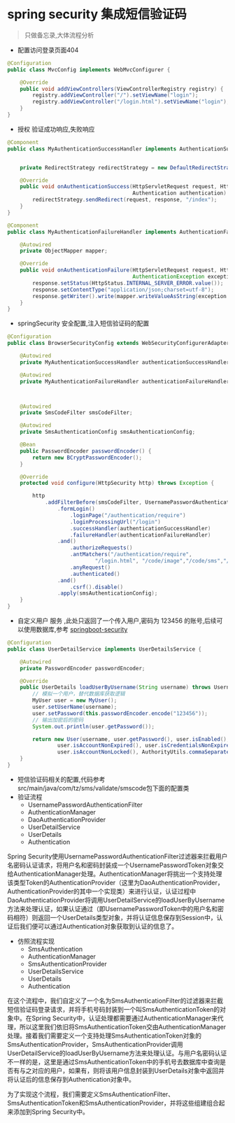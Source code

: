# spring security 集成短信验证码

> 只做备忘录,大体流程分析

* 配置访问登录页面404

```java
@Configuration
public class MvcConfig implements WebMvcConfigurer {

    @Override
    public void addViewControllers(ViewControllerRegistry registry) {
        registry.addViewController("/").setViewName("login");
        registry.addViewController("/login.html").setViewName("login");
    }
}
```
* 授权 验证成功响应,失败响应

```java
@Component
public class MyAuthenticationSuccessHandler implements AuthenticationSuccessHandler {


    private RedirectStrategy redirectStrategy = new DefaultRedirectStrategy();

    @Override
    public void onAuthenticationSuccess(HttpServletRequest request, HttpServletResponse response,
                                        Authentication authentication) throws IOException {
        redirectStrategy.sendRedirect(request, response, "/index");
    }
}

@Component
public class MyAuthenticationFailureHandler implements AuthenticationFailureHandler {

    @Autowired
    private ObjectMapper mapper;

    @Override
    public void onAuthenticationFailure(HttpServletRequest request, HttpServletResponse response,
                                        AuthenticationException exception) throws IOException {
        response.setStatus(HttpStatus.INTERNAL_SERVER_ERROR.value());
        response.setContentType("application/json;charset=utf-8");
        response.getWriter().write(mapper.writeValueAsString(exception.getMessage()));
    }
}
```

* springSecurity 安全配置,注入短信验证码的配置

```java
@Configuration
public class BrowserSecurityConfig extends WebSecurityConfigurerAdapter {

    @Autowired
    private MyAuthenticationSuccessHandler authenticationSuccessHandler;

    @Autowired
    private MyAuthenticationFailureHandler authenticationFailureHandler;



    @Autowired
    private SmsCodeFilter smsCodeFilter;

    @Autowired
    private SmsAuthenticationConfig smsAuthenticationConfig;

    @Bean
    public PasswordEncoder passwordEncoder() {
        return new BCryptPasswordEncoder();
    }

    @Override
    protected void configure(HttpSecurity http) throws Exception {

        http
            .addFilterBefore(smsCodeFilter, UsernamePasswordAuthenticationFilter.class)
                .formLogin()
                    .loginPage("/authentication/require")
                    .loginProcessingUrl("/login")
                    .successHandler(authenticationSuccessHandler)
                    .failureHandler(authenticationFailureHandler)
                .and()
                    .authorizeRequests()
                    .antMatchers("/authentication/require",
                            "/login.html", "/code/image","/code/sms","/css/**").permitAll()
                    .anyRequest()
                    .authenticated()
                .and()
                    .csrf().disable()
                .apply(smsAuthenticationConfig);
    }
}
```

* 自定义用户 服务 ,此处只返回了一个传入用户,密码为 123456 的账号,后续可以使用数据库,参考 [springboot-security](../../../../../../springboot-security/README.md)

```java
@Configuration
public class UserDetailService implements UserDetailsService {

    @Autowired
    private PasswordEncoder passwordEncoder;

    @Override
    public UserDetails loadUserByUsername(String username) throws UsernameNotFoundException {
        // 模拟一个用户，替代数据库获取逻辑
        MyUser user = new MyUser();
        user.setUserName(username);
        user.setPassword(this.passwordEncoder.encode("123456"));
        // 输出加密后的密码
        System.out.println(user.getPassword());

        return new User(username, user.getPassword(), user.isEnabled(),
                user.isAccountNonExpired(), user.isCredentialsNonExpired(),
                user.isAccountNonLocked(), AuthorityUtils.commaSeparatedStringToAuthorityList("admin"));
    }
}
```

* 短信验证码相关的配置,代码参考src/main/java/com/tz/sms/validate/smscode包下面的配置类
* 验证流程
  * UsernamePasswordAuthenticationFilter
  * AuthenticationManager
  * DaoAuthenticationProvider
  * UserDetailService
  * UserDetails
  * Authentication
  
Spring Security使用UsernamePasswordAuthenticationFilter过滤器来拦截用户名密码认证请求，将用户名和密码封装成一个UsernamePasswordToken对象交给AuthenticationManager处理。AuthenticationManager将挑出一个支持处理该类型Token的AuthenticationProvider（这里为DaoAuthenticationProvider，AuthenticationProvider的其中一个实现类）来进行认证，认证过程中DaoAuthenticationProvider将调用UserDetailService的loadUserByUsername方法来处理认证，如果认证通过（即UsernamePasswordToken中的用户名和密码相符）则返回一个UserDetails类型对象，并将认证信息保存到Session中，认证后我们便可以通过Authentication对象获取到认证的信息了。

* 仿照流程实现
  * SmsAuthentication
  * AuthenticationManager
  * SmsAuthenticationProvider
  * UserDetailsService
  * UserDetails
  * Authentication
  
在这个流程中，我们自定义了一个名为SmsAuthenticationFilter的过滤器来拦截短信验证码登录请求，并将手机号码封装到一个叫SmsAuthenticationToken的对象中。在Spring Security中，认证处理都需要通过AuthenticationManager来代理，所以这里我们依旧将SmsAuthenticationToken交由AuthenticationManager处理。接着我们需要定义一个支持处理SmsAuthenticationToken对象的SmsAuthenticationProvider，SmsAuthenticationProvider调用UserDetailService的loadUserByUsername方法来处理认证。与用户名密码认证不一样的是，这里是通过SmsAuthenticationToken中的手机号去数据库中查询是否有与之对应的用户，如果有，则将该用户信息封装到UserDetails对象中返回并将认证后的信息保存到Authentication对象中。

为了实现这个流程，我们需要定义SmsAuthenticationFilter、SmsAuthenticationToken和SmsAuthenticationProvider，并将这些组建组合起来添加到Spring Security中。

  
